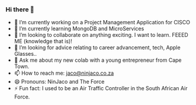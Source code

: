 ### Hi there 👋

- 🔭 I’m currently working on a Project Management Application for CISCO
- 🌱 I’m currently learning MongoDB and MicroServices
- 👯 I’m looking to collaborate on anything exciting.  I want to learn. FEEED ME (knowledge that is)!
- 🤔 I’m looking for advice relating to career advancement, tech, Apple Glasses..
- 💬 Ask me about my new colab with a young entrepreneur from Cape Town.
- 📫 How to reach me: jaco@ninjaco.co.za
- 😄 Pronouns: NinJaco and The Force
- ⚡ Fun fact: I used to be an Air Traffic Controller in the South African Air Force.

